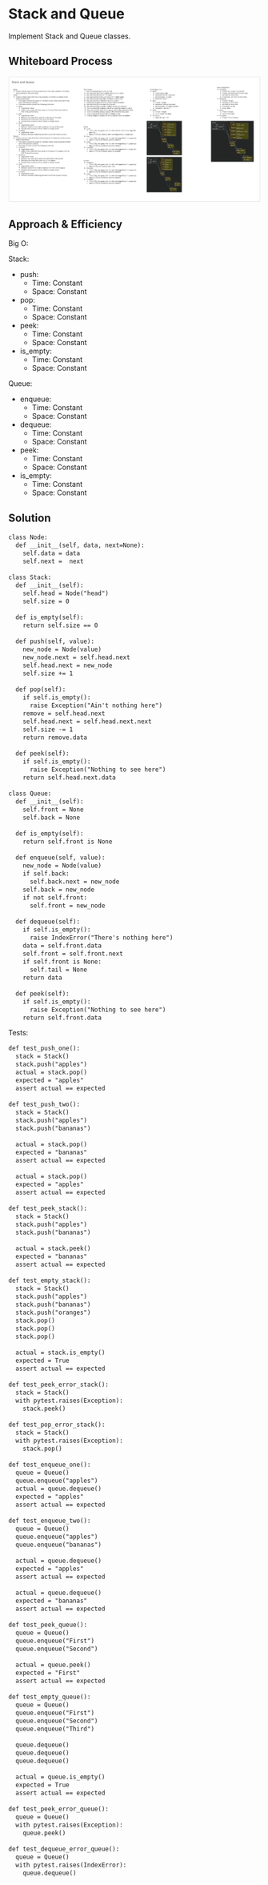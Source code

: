# Stack and Queue
<!-- Description of the challenge -->
Implement Stack and Queue classes.

## Whiteboard Process
<!-- Embedded whiteboard image -->
![Stack and Queue Whiteboard](./stack_queue.png)

## Approach & Efficiency
<!-- What approach did you take? Why? What is the Big O space/time for this approach? -->

Big O:

Stack:

- push:
  - Time: Constant
  - Space: Constant
- pop:
  - Time: Constant
  - Space: Constant
- peek:
  - Time: Constant
  - Space: Constant
- is_empty:
  - Time: Constant
  - Space: Constant

Queue:
- enqueue:
  - Time: Constant
  - Space: Constant
- dequeue:
  - Time: Constant
  - Space: Constant
- peek:
  - Time: Constant
  - Space: Constant
- is_empty:
  - Time: Constant
  - Space: Constant

## Solution
<!-- Show how to run your code, and examples of it in action -->
```
class Node:
  def __init__(self, data, next=None):
    self.data = data
    self.next =  next

class Stack:
  def __init__(self):
    self.head = Node("head")
    self.size = 0

  def is_empty(self):
    return self.size == 0
  
  def push(self, value):
    new_node = Node(value)
    new_node.next = self.head.next
    self.head.next = new_node
    self.size += 1

  def pop(self):
    if self.is_empty():
      raise Exception("Ain't nothing here")
    remove = self.head.next
    self.head.next = self.head.next.next
    self.size -= 1
    return remove.data
  
  def peek(self):
    if self.is_empty():
      raise Exception("Nothing to see here")
    return self.head.next.data
  
class Queue:
  def __init__(self):
    self.front = None
    self.back = None

  def is_empty(self):
    return self.front is None
  
  def enqueue(self, value):
    new_node = Node(value)
    if self.back:
      self.back.next = new_node
    self.back = new_node
    if not self.front:
      self.front = new_node

  def dequeue(self):
    if self.is_empty():
      raise IndexError("There's nothing here")
    data = self.front.data
    self.front = self.front.next
    if self.front is None:
      self.tail = None
    return data
  
  def peek(self):
    if self.is_empty():
      raise Exception("Nothing to see here")
    return self.front.data

```
Tests:
```
def test_push_one():
  stack = Stack()
  stack.push("apples")
  actual = stack.pop()
  expected = "apples"
  assert actual == expected

def test_push_two():
  stack = Stack()
  stack.push("apples")
  stack.push("bananas")

  actual = stack.pop()
  expected = "bananas"
  assert actual == expected

  actual = stack.pop()
  expected = "apples"
  assert actual == expected

def test_peek_stack():
  stack = Stack()
  stack.push("apples")
  stack.push("bananas")

  actual = stack.peek()
  expected = "bananas"
  assert actual == expected

def test_empty_stack():
  stack = Stack()
  stack.push("apples")
  stack.push("bananas")
  stack.push("oranges")
  stack.pop()
  stack.pop()
  stack.pop()

  actual = stack.is_empty()
  expected = True
  assert actual == expected

def test_peek_error_stack():
  stack = Stack()
  with pytest.raises(Exception):
    stack.peek()

def test_pop_error_stack():
  stack = Stack()
  with pytest.raises(Exception):
    stack.pop()

def test_enqueue_one():
  queue = Queue()
  queue.enqueue("apples")
  actual = queue.dequeue()
  expected = "apples"
  assert actual == expected

def test_enqueue_two():
  queue = Queue()
  queue.enqueue("apples")
  queue.enqueue("bananas")

  actual = queue.dequeue()
  expected = "apples"
  assert actual == expected

  actual = queue.dequeue()
  expected = "bananas"
  assert actual == expected

def test_peek_queue():
  queue = Queue()
  queue.enqueue("First")
  queue.enqueue("Second")

  actual = queue.peek()
  expected = "First"
  assert actual == expected

def test_empty_queue():
  queue = Queue()
  queue.enqueue("First")
  queue.enqueue("Second")
  queue.enqueue("Third")

  queue.dequeue()
  queue.dequeue()
  queue.dequeue()

  actual = queue.is_empty()
  expected = True
  assert actual == expected

def test_peek_error_queue():
  queue = Queue()
  with pytest.raises(Exception):
    queue.peek()

def test_dequeue_error_queue():
  queue = Queue()
  with pytest.raises(IndexError):
    queue.dequeue()
```